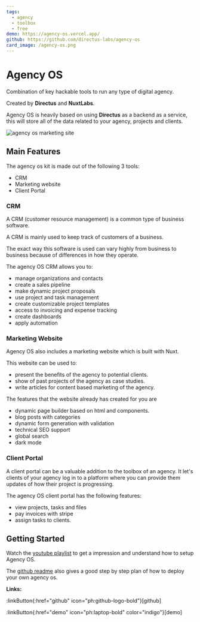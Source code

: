 ```yaml
---
tags:
  - agency
  - toolbox
  - free
demo: https://agency-os.vercel.app/
github: https://github.com/directus-labs/agency-os
card_image: /agency-os.png
---
```



# Agency OS

Combination of key hackable tools to run any type of digital agency.

Created by **Directus** and **NuxtLabs**.

Agency OS is heavily based on using **Directus** as a backend as a service, this will store all of the data related to your agency, projects and clients.

![agency os marketing site](/agency-os.png)

## Main Features

The agency os kit is made out of the following 3 tools:
+ CRM
+ Marketing website
+ Client Portal

### CRM
A CRM (customer resource management) is a common type of business software.

A CRM is mainly used to keep track of customers of a business.

The exact way this software is used can vary highly from business to business because of differences in how they operate.

The agency OS CRM allows you to:
+ manage organizations and contacts
+ create a sales pipeline
+ make dynamic project proposals
+ use project and task management
+ create customizable project templates
+ access to invoicing and expense tracking
+ create dashboards
+ apply automation


### Marketing Website

Agency OS also includes a marketing website which is built with Nuxt.

This website can be used to:
+ present the benefits of the agency to potential clients.
+ show of past projects of the agency as case studies.
+ write articles for content based marketing of the agency.

The features that the website already has created for you are
+ dynamic page builder based on html and components.
+ blog posts with categories
+ dynamic form generation with validation
+ technical SEO support
+ global search
+ dark mode

### Client Portal

A client portal can be a valuable addition to the toolbox of an agency. 
It let's clients of your agency log in to a platform where you can provide them updates of how their project is progressing.

The agency OS client portal has the following features:
+ view projects, tasks and files
+ pay invoices with stripe
+ assign tasks to clients.

## Getting Started

Watch the [youtube playlist](https://www.youtube.com/playlist?list=PLD--x9rY3ZL1tPNZxCTE_-IsFTrFGKHH-) to get a impression and understand how to setup Agency OS.

The [github readme](https://github.com/directus-labs/agency-os?tab=readme-ov-file#installation-and-development) also gives a good step by step plan of how to deploy your own agency os.

**Links:**
<div class="flex gap-2">

:linkButton{:href="github" icon="ph:github-logo-bold"}[github]

:linkButton{:href="demo" icon="ph:laptop-bold" color="indigo"}[demo]
</div>